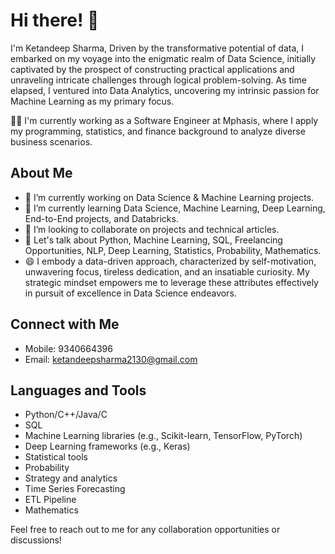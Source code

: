 # Hi there! 👋

I'm Ketandeep Sharma, Driven by the transformative potential of data, I embarked on my voyage into the enigmatic realm of Data Science, initially captivated by the prospect of constructing practical applications and unraveling intricate challenges through logical problem-solving. As time elapsed, I ventured into Data Analytics, uncovering my intrinsic passion for Machine Learning as my primary focus.

👨‍💻 I'm currently working as a Software Engineer at Mphasis, where I apply my programming, statistics, and finance background to analyze diverse business scenarios.

## About Me
- 🔭 I’m currently working on Data Science & Machine Learning projects.
- 🌱 I’m currently learning Data Science, Machine Learning, Deep Learning, End-to-End projects, and Databricks.
- 👯 I’m looking to collaborate on projects and technical articles.
- 💬 Let's talk about Python, Machine Learning, SQL, Freelancing Opportunities, NLP, Deep Learning, Statistics, Probability, Mathematics.
- 😄 I embody a data-driven approach, characterized by self-motivation, unwavering focus, tireless dedication, and an insatiable curiosity. My strategic mindset empowers me to leverage these attributes effectively in pursuit of excellence in Data Science endeavors.

## Connect with Me
- Mobile: 9340664396
- Email: ketandeepsharma2130@gmail.com

## Languages and Tools
- Python/C++/Java/C
- SQL
- Machine Learning libraries (e.g., Scikit-learn, TensorFlow, PyTorch)
- Deep Learning frameworks (e.g., Keras)
- Statistical tools
- Probability
- Strategy and analytics
- Time Series Forecasting
- ETL Pipeline
- Mathematics

Feel free to reach out to me for any collaboration opportunities or discussions!
